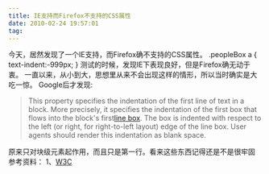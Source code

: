 ```yaml
---
title: IE支持而Firefox不支持的CSS属性
date: 2010-02-24 19:57:01
tag: 
---
```


今天，居然发现了一个IE支持，而Firefox确不支持的CSS属性。
.peopleBox a { text-indent:-999px; }
测试的时候，发现IE下表现良好，但是Firefox确无动于衷。
一直以来，从小到大，思想里从来不会出现这样的情形，所以当时确实是大吃一惊。
Google后才发现:
> This property specifies the indentation of the first line of text in a block. More precisely, it specifies the indentation of the first box that flows into the block's first[line box](http://www.w3.org/TR/CSS21/visuren.html#line-box). The box is indented with respect to the left (or right, for right-to-left layout) edge of the line box. User agents should render this indentation as blank space.

原来只对块级元素起作用，而且只是第一行。看来这些东西记得还是不是很牢固
参考资料：
1、[W3C](http://www.w3.org/TR/CSS21/text.html#indentation-prop)












